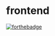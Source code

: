 # frontend
[![forthebadge](https://forthebadge.com/images/badges/validated-html2.svg)](https://forthebadge.com)
